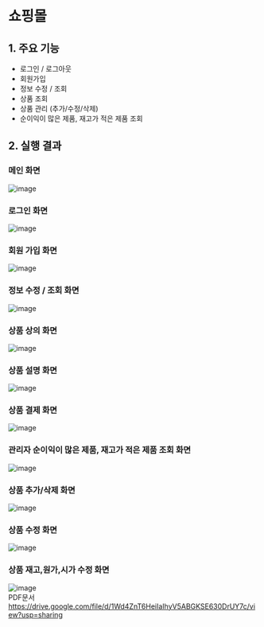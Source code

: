 # 쇼핑몰
## 1. 주요 기능
- 로그인 / 로그아웃
- 회원가입
- 정보 수정 / 조회
- 상품 조회
- 상품 관리 (추가/수정/삭제)
- 순이익이 많은 제품, 재고가 적은 제품 조회
## 2. 실행 결과
### 메인 화면
![image](https://user-images.githubusercontent.com/62654187/84113001-bb0f1200-aa64-11ea-8963-6f0e00dc2768.png)
### 로그인 화면
![image](https://user-images.githubusercontent.com/62654187/84112854-7c795780-aa64-11ea-9c6e-320c6ae9c50b.png)
### 회원 가입 화면
![image](https://user-images.githubusercontent.com/62654187/84112883-8b600a00-aa64-11ea-977d-5bb821a1a3f6.png)
### 정보 수정 / 조회 화면
![image](https://user-images.githubusercontent.com/62654187/84112945-9fa40700-aa64-11ea-94a7-51e74e3a7b09.png)
### 상품 상의 화면
![image](https://user-images.githubusercontent.com/62654187/84113037-cd894b80-aa64-11ea-9009-bd57da81ef51.png)
### 상품 설명 화면
![image](https://user-images.githubusercontent.com/62654187/84113111-f4478200-aa64-11ea-84ad-ecd1ec44c2f5.png)
### 상품 결제 화면
![image](https://user-images.githubusercontent.com/62654187/84113160-0d503300-aa65-11ea-8593-3987730009d9.png)
### 관리자 순이익이 많은 제품, 재고가 적은 제품 조회 화면
![image](https://user-images.githubusercontent.com/62654187/84113216-28bb3e00-aa65-11ea-8ac7-66353090246d.png)
### 상품 추가/삭제 화면
![image](https://user-images.githubusercontent.com/62654187/84113396-76d04180-aa65-11ea-9de0-2718c705f450.png)
### 상품 수정 화면
![image](https://user-images.githubusercontent.com/62654187/84113327-530cfb80-aa65-11ea-9b1c-d5c8f46bdb2c.png)
### 상품 재고,원가,시가 수정 화면
![image](https://user-images.githubusercontent.com/62654187/84113445-8c456b80-aa65-11ea-9933-16fbfdb7dfe3.png)    
PDF문서 https://drive.google.com/file/d/1Wd4ZnT6HeiIaIhyV5ABGKSE630DrUY7c/view?usp=sharing










